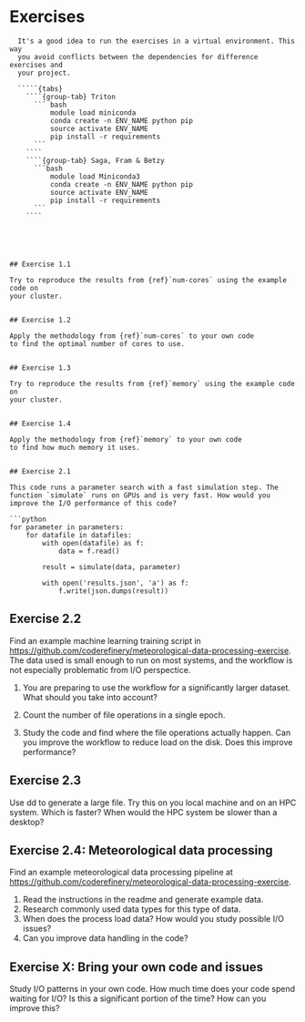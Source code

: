 # Exercises

```{admonition} Virtual environments
  It's a good idea to run the exercises in a virtual environment. This way
  you avoid conflicts between the dependencies for difference exercises and
  your project.

  `````{tabs}
    ````{group-tab} Triton
      ``` bash
          module load miniconda
          conda create -n ENV_NAME python pip
          source activate ENV_NAME
          pip install -r requirements
      ```
    ````
    ````{group-tab} Saga, Fram & Betzy
      ```bash
          module load Miniconda3
          conda create -n ENV_NAME python pip
          source activate ENV_NAME
          pip install -r requirements
      ```
    ````
  `````
```




## Exercise 1.1

Try to reproduce the results from {ref}`num-cores` using the example code on
your cluster.


## Exercise 1.2

Apply the methodology from {ref}`num-cores` to your own code
to find the optimal number of cores to use.


## Exercise 1.3

Try to reproduce the results from {ref}`memory` using the example code on
your cluster.


## Exercise 1.4

Apply the methodology from {ref}`memory` to your own code
to find how much memory it uses.


## Exercise 2.1

This code runs a parameter search with a fast simulation step. The
function `simulate` runs on GPUs and is very fast. How would you
improve the I/O performance of this code?

```python
for parameter in parameters:
    for datafile in datafiles:
        with open(datafile) as f:
            data = f.read()

        result = simulate(data, parameter)

        with open('results.json', 'a') as f:
            f.write(json.dumps(result))
```


## Exercise 2.2

Find an example machine learning training script in
<https://github.com/coderefinery/meteorological-data-processing-exercise>.
The data used is small enough to run on most systems, and the workflow
is not especially problematic from I/O perspectice.

1. You are preparing to use the workflow for a significantly larger dataset.
What should you take into account?

2. Count the number of file operations in a single epoch.

3. Study the code and find where the file operations actually happen.
   Can you improve the workflow to reduce load on the disk. Does this
   improve performance?


## Exercise 2.3

Use dd to generate a large file. Try this on you local machine and
on an HPC system. Which is faster? When would the HPC system be
slower than a desktop?


## Exercise 2.4: Meteorological data processing

Find an example meteorological data processing pipeline at
<https://github.com/coderefinery/meteorological-data-processing-exercise>.

1. Read the instructions in the readme and generate example data.
2. Research commonly used data types for this type of data.
3. When does the process load data? How would you study possible I/O issues?
4. Can you improve data handling in the code?


## Exercise X: Bring your own code and issues

Study I/O patterns in your own code. How much time does your code spend
waiting for I/O? Is this a significant portion of the time? How can you
improve this?
